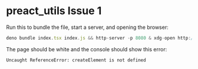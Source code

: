# preact_utils Issue 1

Run this to bundle the file, start a server, and opening the browser:

```ts
deno bundle index.tsx index.js && http-server -p 8080 & xdg-open http://localhost:8080
```

The page should be white and the console should show this error:

```txt
Uncaught ReferenceError: createElement is not defined
```
